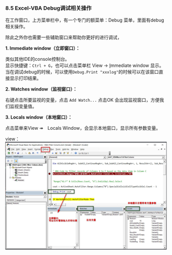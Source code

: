 ### 8.5 Excel-VBA Debug调试相关操作

在工作窗口，上方菜单栏中，有一个专门的额菜单：Debug 菜单，里面有debug相关操作。

除此之外你也需要一些辅助窗口来帮助你更好的进行调试，

**1. Immediate window（立即窗口）：**

类似其他IDE的console控制台。</br>
显示快捷键：`Ctrl + G`，也可以点击菜单栏 View -> <u>I</u>mmediate window 显示。</br>
当在调试debug的时候，可以使用`Debug.Print "xxxlog"`的时候可以在该窗口直接显示打印结果。

**2. Watches window（监视窗口）：**

右键点击所要监视的变量，点击 `Add Watch...` 点击OK 会出现监视窗口，方便我们监视变量值。


**3. Locals window（本地窗口）：**

点击菜单来View ↠　Locals Window，会显示本地窗口，显示所有参数变量。

view：
![Alt text](./doc/source/images/debug/debug.jpg)  
